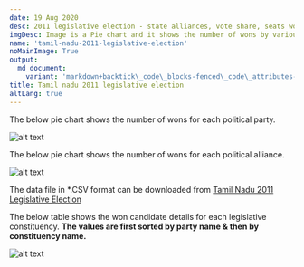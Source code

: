 ```yaml
---
date: 19 Aug 2020
desc: 2011 legislative election - state alliances, vote share, seats won and key events.
imgDesc: Image is a Pie chart and it shows the number of wons by various alliances in the state.
name: 'tamil-nadu-2011-legislative-election'
noMainImage: True
output:
  md_document:
    variant: 'markdown+backtick\_code\_blocks-fenced\_code\_attributes-header\_attributes'
title: Tamil nadu 2011 legislative election
altLang: true
---
```


The below pie chart shows the number of wons for each political party.  

<img src="/politics/tamil-nadu-2011-legislative-election/tn-2011-election-1.png" alt="alt text" class="blogs_image">

The below pie chart shows the number of wons for each political alliance.  

<img src="/politics/tamil-nadu-2011-legislative-election/tn-2011-election-2.png" alt="alt text" class="blogs_image">

The data file in \*.CSV format can be downloaded from [Tamil Nadu 2011 Legislative Election](http://thedatatalks.in/datas/politics/tamil-nadu-2011-legislative-election.csv)

The below table shows the won candidate details for each legislative constituency.
**The values are first sorted by party name & then by constituency name.**

<img src="/politics/tamil-nadu-2011-legislative-election/tn-2011-election-3.png" alt="alt text" class="blogs_image">


<style>

</style>